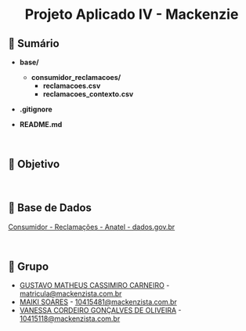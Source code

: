 <h1 align="center">
  Projeto Aplicado IV - Mackenzie
</h1>

## 📄 Sumário

- **base/**
  - **consumidor_reclamacoes/**
    - **reclamacoes.csv**
    - **reclamacoes_contexto.csv**

- **.gitignore**

- **README.md**

&nbsp;
## 🚀 Objetivo
<objetivo>

&nbsp;
## 🎲 Base de Dados
[Consumidor - Reclamações - Anatel - dados.gov.br](https://dados.gov.br/dados/conjuntos-dados/solicitacoesregistradasnaanatel)

&nbsp;
## 🙇 Grupo

- [GUSTAVO MATHEUS CASSIMIRO CARNEIRO](https://github.com/Cassimirogustavo) - matricula@mackenzista.com.br
- [MAIKI SOARES](https://github.com/maikisoares00) - 10415481@mackenzista.com.br
- [VANESSA CORDEIRO GONÇALVES DE OLIVEIRA](https://github.com/vanessacordeiro) - 10415118@mackenzista.com.br
